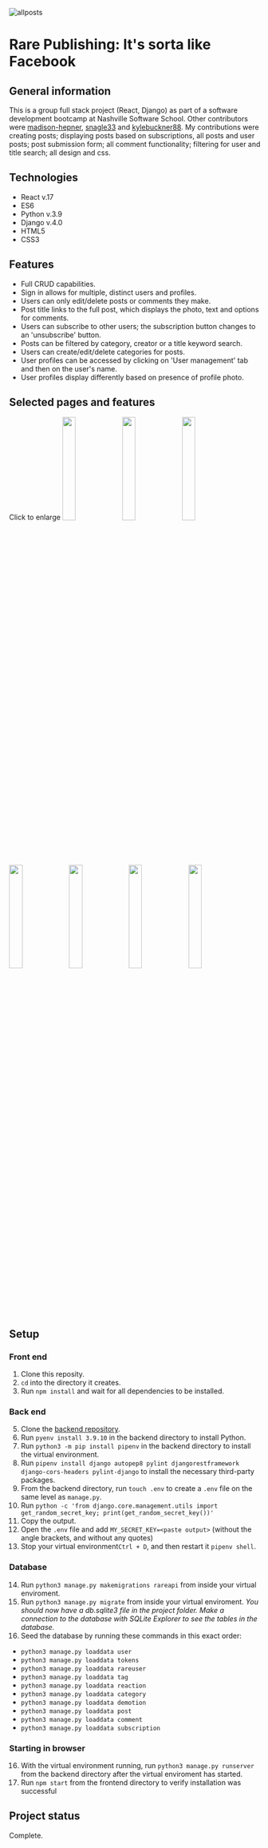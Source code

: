 ![allposts](https://user-images.githubusercontent.com/91277363/183235609-7283cadd-90fc-4bff-8560-18da21366ecd.png)

# Rare Publishing: It's sorta like Facebook

## General information
This is a group full stack project (React, Django) as part of a software development bootcamp at Nashville Software School. Other contributors were [madison-hepner](https://github.com/madison-hepner), [snagle33](https://github.com/snagel33) and [kylebuckner88](https://github.com/kylebuckner88). My contributions were creating posts; displaying posts based on subscriptions, all posts and user posts; post submission form; all comment functionality; filtering for user and title search; all design and css. 

## Technologies
- React v.17
- ES6
- Python v.3.9
- Django v.4.0
- HTML5
- CSS3
 
## Features
- Full CRUD capabilities.
- Sign in allows for multiple, distinct users and profiles.
- Users can only edit/delete posts or comments they make.
- Post title links to the full post, which displays the photo, text and options for comments.
- Users can subscribe to other users; the subscription button changes to an 'unsubscribe' button.
- Posts can be filtered by category, creator or a title keyword search.
- Users can create/edit/delete categories for posts.
- User profiles can be accessed by clicking on 'User management' tab and then on the user's name.
- User profiles display differently based on presence of profile photo.

## Selected pages and features
Click to enlarge
<img src="https://user-images.githubusercontent.com/91277363/183235503-2320aecd-b41a-442f-9b55-0449347557ee.gif" width="23%"></img> <img src="https://user-images.githubusercontent.com/91277363/183235508-e493b8ae-882b-4157-8a9f-945bf7f59378.gif" width="23%"></img> <img src="https://user-images.githubusercontent.com/91277363/183235551-c8fc1dae-6abd-48e9-a2ed-c40ea9575151.gif" width="23%"></img> <img src="https://user-images.githubusercontent.com/91277363/183235554-3ec364ba-1a7b-48c9-afd3-9222e16e409b.gif" width="23%"></img> <img src="https://user-images.githubusercontent.com/91277363/183235557-0785664a-c0fa-4a3a-8857-9b5cdb723a87.gif" width="23%"></img> <img src="https://user-images.githubusercontent.com/91277363/183235558-f6673bd8-b49b-4346-81aa-f5f2172e4bf1.gif" width="23%"></img> <img src="https://user-images.githubusercontent.com/91277363/183235559-5be37afa-6607-4a00-a1be-050ad9572b4c.gif" width="23%"></img> 

## Setup
### Front end
1. Clone this reposity.
2. `cd` into the directory it creates.
3. Run `npm install` and wait for all dependencies to be installed.
### Back end
5. Clone the [backend repository](https://github.com/brianminges/rare-publishing-server).
6. Run `pyenv install 3.9.10` in the backend directory to install Python.
7. Run `python3 -m pip install pipenv` in the backend directory to install the virtual environment. 
8. Run `pipenv install django autopep8 pylint djangorestframework django-cors-headers pylint-django` to install the necessary third-party packages.
9. From the backend directory, run `touch .env` to create a `.env` file on the same level as `manage.py`.
10. Run `python -c 'from django.core.management.utils import get_random_secret_key; print(get_random_secret_key())'`
11. Copy the output.
12. Open the `.env` file and add `MY_SECRET_KEY=<paste output>` (without the angle brackets, and without any quotes)
13. Stop your virtual environment`Ctrl + D`, and then restart it `pipenv shell`.
### Database
14. Run `python3 manage.py makemigrations rareapi` from inside your virtual enviroment. 
15. Run `python3 manage.py migrate` from inside your virtual enviroment. 
*You should now have a db.sqlite3 file in the project folder. Make a connection to the database with SQLite Explorer to see the tables in the database.*
16. Seed the database by running these commands in this exact order: 
- `python3 manage.py loaddata user` 
- `python3 manage.py loaddata tokens`
- `python3 manage.py loaddata rareuser`
- `python3 manage.py loaddata tag`
- `python3 manage.py loaddata reaction`
- `python3 manage.py loaddata category`
- `python3 manage.py loaddata demotion`
- `python3 manage.py loaddata post`
- `python3 manage.py loaddata comment`
- `python3 manage.py loaddata subscription`
### Starting in browser
16. With the virtual environment running, run `python3 manage.py runserver` from the backend directory after the virtual enviroment has started.
17. Run `npm start` from the frontend directory to verify installation was successful

## Project status
Complete. 

